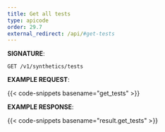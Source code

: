 ```yaml
---
title: Get all tests
type: apicode
order: 29.7
external_redirect: /api/#get-tests
---
```


**SIGNATURE**:

`GET /v1/synthetics/tests`

**EXAMPLE REQUEST**:

{{< code-snippets basename="get_tests" >}}

**EXAMPLE RESPONSE**:

{{< code-snippets basename="result.get_tests" >}}
